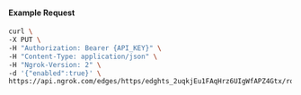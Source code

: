<!-- Code generated for API Clients. DO NOT EDIT. -->

#### Example Request

```bash
curl \
-X PUT \
-H "Authorization: Bearer {API_KEY}" \
-H "Content-Type: application/json" \
-H "Ngrok-Version: 2" \
-d '{"enabled":true}' \
https://api.ngrok.com/edges/https/edghts_2uqkjEu1FAqHrz6UIgWfAPZ4Gtx/routes/edghtsrt_2uqkjA3P2ASpL0tLmcYli6a4YHM/websocket_tcp_converter
```
